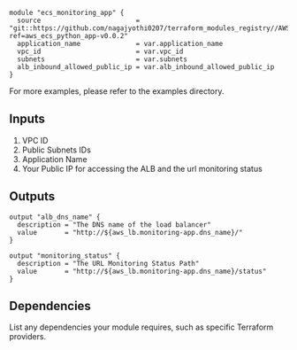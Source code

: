 
```hcl
module "ecs_monitoring_app" {
  source                        = "git::https://github.com/nagajyothi0207/terraform_modules_registry//AWSECSFargatePythonFlaskApp?ref=aws_ecs_python_app-v0.0.2"
  application_name              = var.application_name
  vpc_id                        = var.vpc_id
  subnets                       = var.subnets
  alb_inbound_allowed_public_ip = var.alb_inbound_allowed_public_ip
}

```

For more examples, please refer to the examples directory.

## Inputs
1. VPC ID
2. Public Subnets IDs 
3. Application Name
4. Your Public IP for accessing the ALB and the url monitoring status

## Outputs
```hcl 
output "alb_dns_name" {
  description = "The DNS name of the load balancer"
  value       = "http://${aws_lb.monitoring-app.dns_name}/"
}

output "monitoring_status" {
  description = "The URL Monitoring Status Path"
  value       = "http://${aws_lb.monitoring-app.dns_name}/status"
}
```

## Dependencies
List any dependencies your module requires, such as specific Terraform providers.